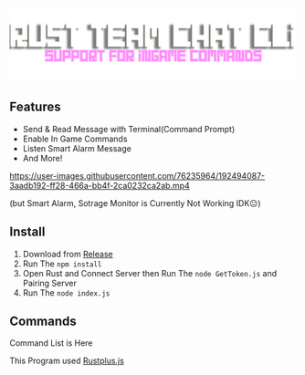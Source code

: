 <p align="center">
<img src="./src/github/1.png" width="800"></a>
</p>

## Features
- Send & Read Message with Terminal(Command Prompt)
- Enable In Game Commands
- Listen Smart Alarm Message
- And More!  

https://user-images.githubusercontent.com/76235964/192494087-3aadb192-ff28-466a-bb4f-2ca0232ca2ab.mp4   

(but Smart Alarm, Sotrage Monitor is Currently Not Working IDK😐)

## Install
1. Download from [Release](https://github.com/AsutoraGG/Rust-TeamChat-CLI/releases/tag/Latest)
2. Run The ```npm install```
3. Open Rust and Connect Server then Run The ```node GetToken.js``` and Pairing Server
4. Run The ``node index.js`` 

## Commands
Command List is Here  


This Program used [Rustplus.js](https://github.com/liamcottle/rustplus.js)
